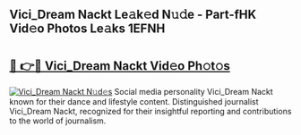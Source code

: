 ## Vici_Dream Nackt Le𝚊k𝚎d N𝚞𝚍e - Part-fHK Vid𝚎o Photos Le𝚊ks 1EFNH

# <h2><a href="http://fb2lzhf.evod.top/?m=Vici_Dream+Nackt">🔗 👉🔴 Vici_Dream Nackt Vid𝚎o Ph𝚘t𝚘s</a></h2>

[![Vici_Dream Nackt N𝚞d𝚎s](https://i.imgur.com/8V9OHl7.gif)](http://fb2lzhf.evod.top/?m=Vici_Dream+Nackt)
Social media personality Vici_Dream Nackt known for their dance and lifestyle content. Distinguished journalist Vici_Dream Nackt, recognized for their insightful reporting and contributions to the world of journalism. 
